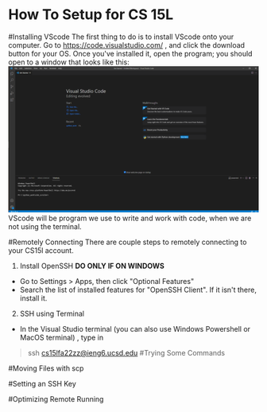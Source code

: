 # **How To Setup for CS 15L**

#Installing VScode
The first thing to do is to install VScode onto your computer. Go to  https://code.visualstudio.com/ , and click the download button for your OS.
Once you've installed it, open the program; you should open to a window that looks like this: ![image](ss1vscode.PNG)
VScode will be program we use to write and work with code, when we are not using the terminal.

#Remotely Connecting
There are couple steps to remotely connecting to your CS15l account.
1) Install OpenSSH **DO ONLY IF ON WINDOWS**
* Go to Settings > Apps, then click "Optional Features"
* Search the list of installed features for "OpenSSH Client". If it isn't there, install it.

2) SSH using Terminal
* In the Visual Studio terminal (you can also use Windows Powershell or MacOS terminal) , type in 
> ssh cs15lfa22zz@ieng6.ucsd.edu
#Trying Some Commands

#Moving Files with scp

#Setting an SSH Key

#Optimizing Remote Running
